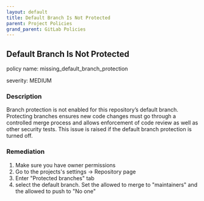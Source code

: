 ```yaml
---
layout: default
title: Default Branch Is Not Protected
parent: Project Policies
grand_parent: GitLab Policies
---
```



## Default Branch Is Not Protected
policy name: missing_default_branch_protection

severity: MEDIUM

### Description
Branch protection is not enabled for this repository’s default branch. Protecting branches ensures new code changes must go through a controlled merge process and allows enforcement of code review as well as other security tests. This issue is raised if the default branch protection is turned off.


### Remediation
1. Make sure you have owner permissions
2. Go to the projects's settings -> Repository page
3. Enter "Protected branches" tab
4. select the default branch. Set the allowed to merge to "maintainers" and the allowed to push to "No one"



